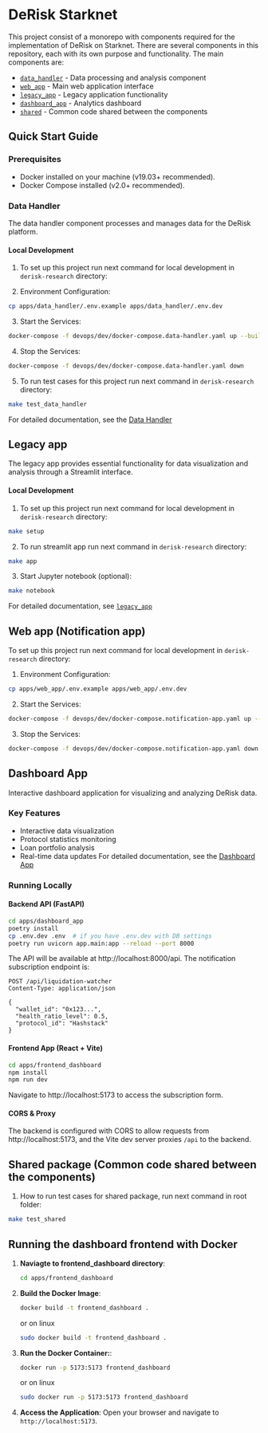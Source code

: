 # DeRisk Starknet

This project consist of a monorepo with components required for the implementation of DeRisk on Starknet.
There are several components in this repository, each with its own purpose and functionality. The main components are:
- [`data_handler`](./apps/data_handler/README.md) - Data processing and analysis component
- [`web_app`](./apps/web_app/README.md) - Main web application interface
- [`legacy_app`](./apps/legacy_app/README.md) - Legacy application functionality
- [`dashboard_app`](./apps/dashboard_app/README.md) - Analytics dashboard
- [`shared`](./apps/shared/README.md) - Common code shared between the components

## Quick Start Guide

### Prerequisites
- Docker installed on your machine (v19.03+ recommended).
- Docker Compose installed (v2.0+ recommended).

### Data Handler

The data handler component processes and manages data for the DeRisk platform.

#### Local Development

1. To set up this project run next command for local development in `derisk-research` directory:

2. Environment Configuration:
```bash
cp apps/data_handler/.env.example apps/data_handler/.env.dev
```
3. Start the Services:

```bash
docker-compose -f devops/dev/docker-compose.data-handler.yaml up --build
```
4. Stop the Services:
```bash
docker-compose -f devops/dev/docker-compose.data-handler.yaml down
```

5. To run test cases for this project run next command in `derisk-research` directory:
```bash
make test_data_handler
```

For detailed documentation, see the [Data Handler](./apps/data_handler/README.md)



## Legacy app

The legacy app provides essential functionality for data visualization and analysis through a Streamlit interface.

#### Local Development

1. To set up this project run next command for local development in `derisk-research` directory:
```bash
make setup
```

2. To run streamlit app run next command in `derisk-research` directory:
```bash
make app
```

3. Start Jupyter notebook (optional):
```bash
make notebook
```
For detailed documentation, see [`legacy_app`](./apps/legacy_app/README.md)

## Web app (Notification app)
To set up this project run next command for local development in `derisk-research` directory:

1. Environment Configuration: 
```bash
cp apps/web_app/.env.example apps/web_app/.env.dev
```

2. Start the Services:
```bash
docker-compose -f devops/dev/docker-compose.notification-app.yaml up --build
```

3. Stop the Services:
```bash
docker-compose -f devops/dev/docker-compose.notification-app.yaml down
```

## Dashboard App

Interactive dashboard application for visualizing and analyzing DeRisk data.

### Key Features
- Interactive data visualization
- Protocol statistics monitoring
- Loan portfolio analysis
- Real-time data updates
For detailed documentation, see the [Dashboard App](./apps/dashboard_app/README.md)

### Running Locally

#### Backend API (FastAPI)

```bash
cd apps/dashboard_app
poetry install
cp .env.dev .env  # if you have .env.dev with DB settings
poetry run uvicorn app.main:app --reload --port 8000
```

The API will be available at http://localhost:8000/api. The notification subscription endpoint is:

```http
POST /api/liquidation-watcher
Content-Type: application/json

{
  "wallet_id": "0x123...",
  "health_ratio_level": 0.5,
  "protocol_id": "Hashstack"
}
```

#### Frontend App (React + Vite)

```bash
cd apps/frontend_dashboard
npm install
npm run dev
```

Navigate to http://localhost:5173 to access the subscription form.

#### CORS & Proxy
The backend is configured with CORS to allow requests from http://localhost:5173, and the Vite dev server proxies `/api` to the backend.

## Shared package (Common code shared between the components)
1. How to run test cases for shared package, run next command in root folder:
```bash
make test_shared
```

## Running the dashboard frontend with Docker

1. **Naviagte to frontend_dashboard directory**:
   ```bash
   cd apps/frontend_dashboard
   ```
2. **Build the Docker Image**:
   ```bash
   docker build -t frontend_dashboard .
   ```

   or on linux

   ```bash
   sudo docker build -t frontend_dashboard .
   ```

3. **Run the Docker Container:**:

    ```bash
    docker run -p 5173:5173 frontend_dashboard
    ```

     or on linux

   ```bash
   sudo docker run -p 5173:5173 frontend_dashboard
   ```
4. **Access the Application**:
    Open your browser and navigate to `http://localhost:5173`.
